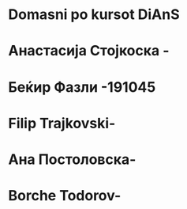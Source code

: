 # Domasni po kursot DiAnS
 
# Анастасија Стојкоска -
# Беќир Фазли -191045
# Filip Trajkovski-
# Ана Постоловска-
# Borche Todorov-

